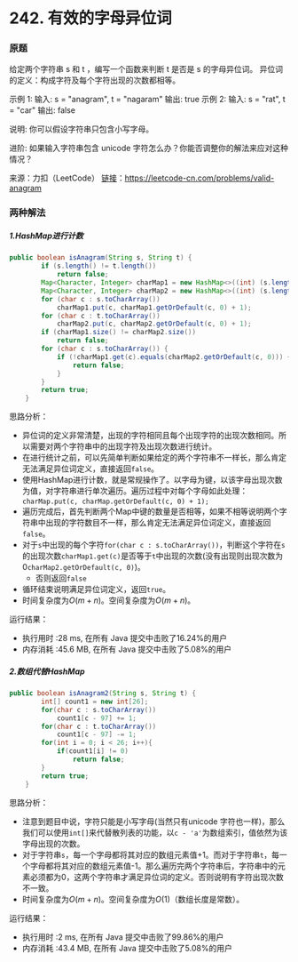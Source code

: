# 242. 有效的字母异位词

### 原题
给定两个字符串 s 和 t ，编写一个函数来判断 t 是否是 s 的字母异位词。
异位词的定义：构成字符及每个字符出现的次数都相等。

示例 1:
输入: s = "anagram", t = "nagaram"
输出: true
示例 2:
输入: s = "rat", t = "car"
输出: false

说明:
你可以假设字符串只包含小写字母。

进阶:
如果输入字符串包含 unicode 字符怎么办？你能否调整你的解法来应对这种情况？

来源：力扣（LeetCode）
[链接](https://leetcode-cn.com/problems/valid-anagram)：https://leetcode-cn.com/problems/valid-anagram

### 两种解法

##### 1.HashMap进行计数

```java
public boolean isAnagram(String s, String t) {
        if (s.length() != t.length())
            return false;
        Map<Character, Integer> charMap1 = new HashMap<>((int) (s.length() / 0.75F + 1.0F));
        Map<Character, Integer> charMap2 = new HashMap<>((int) (s.length() / 0.75F + 1.0F));
        for (char c : s.toCharArray())
            charMap1.put(c, charMap1.getOrDefault(c, 0) + 1);
        for (char c : t.toCharArray())
            charMap2.put(c, charMap2.getOrDefault(c, 0) + 1);
        if (charMap1.size() != charMap2.size())
            return false;
        for (char c : s.toCharArray()) {
            if (!charMap1.get(c).equals(charMap2.getOrDefault(c, 0))) {
                return false;
            }
        }
        return true;
    }
```

思路分析：

* 异位词的定义非常清楚，出现的字符相同且每个出现字符的出现次数相同。所以需要对两个字符串中的出现字符及出现次数进行统计。
* 在进行统计之前，可以先简单判断如果给定的两个字符串不一样长，那么肯定无法满足异位词定义，直接返回`false`。
* 使用HashMap进行计数，就是常规操作了。以字母为键，以该字母出现次数为值，对字符串进行单次遍历。遍历过程中对每个字母如此处理：`charMap.put(c, charMap.getOrDefault(c, 0) + 1);`
* 遍历完成后，首先判断两个Map中键的数量是否相等，如果不相等说明两个字符串中出现的字符数目不一样，那么肯定无法满足异位词定义，直接返回`false`。
* 对于`s`中出现的每个字符`for(char c : s.toCharArray())`，判断这个字符在`s`的出现次数`charMap1.get(c)`是否等于`t`中出现的次数(没有出现则出现次数为0`charMap2.getOrDefault(c, 0)`)。
    * 否则返回`false`
* 循环结束说明满足异位词定义，返回`true`。
* 时间复杂度为$O(m + n)$。空间复杂度为$O(m + n)$。

运行结果：
* 执行用时 :28 ms, 在所有 Java 提交中击败了16.24%的用户
* 内存消耗 :45.6 MB, 在所有 Java 提交中击败了5.08%的用户
##### 2.数组代替HashMap

```java
public boolean isAnagram2(String s, String t) {
        int[] count1 = new int[26];
        for(char c : s.toCharArray())
            count1[c - 97] += 1;
        for(char c : t.toCharArray())
            count1[c - 97] -= 1;
        for(int i = 0; i < 26; i++){
            if(count1[i] != 0)
                return false;
        }
        return true;
    }
```

思路分析：

* 注意到题目中说，字符只能是小写字母(当然只有unicode 字符也一样)，那么我们可以使用`int[]`来代替散列表的功能，以`c - 'a'`为数组索引，值依然为该字母出现的次数。
* 对于字符串`s`，每一个字母都将其对应的数组元素值+1。而对于字符串`t`，每一个字母都将其对应的数组元素值-1。那么遍历完两个字符串后，字符串中的元素必须都为0，这两个字符串才满足异位词的定义。否则说明有字符出现次数不一致。
* 时间复杂度为$O(m + n)$。空间复杂度为$O(1)$（数组长度是常数）。

运行结果：
* 执行用时 :2 ms, 在所有 Java 提交中击败了99.86%的用户
* 内存消耗 :43.4 MB, 在所有 Java 提交中击败了5.08%的用户
